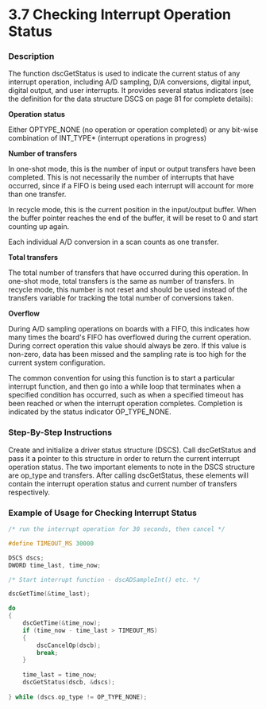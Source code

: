 # 3.7 Checking Interrupt Operation Status

### Description

The function dscGetStatus is used to indicate the current status of any interrupt operation, including A/D sampling, D/A conversions, digital input, digital output, and user interrupts. It provides several status indicators (see the definition for the data structure DSCS on page 81 for complete details):

**Operation status**

Either OPTYPE\_NONE (no operation or operation completed) or any bit-wise combination of INT\_TYPE\* (interrupt operations in progress)

**Number of transfers**

In one-shot mode, this is the number of input or output transfers have been completed. This is not necessarily the number of interrupts that have occurred, since if a FIFO is being used each interrupt will account for more than one transfer.

In recycle mode, this is the current position in the input/output buffer. When the buffer pointer reaches the end of the buffer, it will be reset to 0 and start counting up again.

Each individual A/D conversion in a scan counts as one transfer.

**Total transfers**

The total number of transfers that have occurred during this operation. In one-shot mode, total transfers is the same as number of transfers. In recycle mode, this number is not reset and should be used instead of the transfers variable for tracking the total number of conversions taken.

**Overflow**

During A/D sampling operations on boards with a FIFO, this indicates how many times the board's FIFO has overflowed during the current operation. During correct operation this value should always be zero. If this value is non-zero, data has been missed and the sampling rate is too high for the current system configuration.

The common convention for using this function is to start a particular interrupt function, and then go into a while loop that terminates when a specified condition has occurred, such as when a specified timeout has been reached or when the interrupt operation completes. Completion is indicated by the status indicator OP\_TYPE\_NONE.

### Step-By-Step Instructions

Create and initialize a driver status structure (DSCS). Call dscGetStatus and pass it a pointer to this structure in order to return the current interrupt operation status. The two important elements to note in the DSCS structure are op\_type and transfers. After calling dscGetStatus, these elements will contain the interrupt operation status and current number of transfers respectively.

### Example of Usage for Checking Interrupt Status

```c
/* run the interrupt operation for 30 seconds, then cancel */ 

#define TIMEOUT_MS 30000 

DSCS dscs; 
DWORD time_last, time_now; 

/* Start interrupt function - dscADSampleInt() etc. */ 

dscGetTime(&time_last); 

do 
{ 
    dscGetTime(&time_now); 
    if (time_now - time_last > TIMEOUT_MS) 
    {
        dscCancelOp(dscb); 
        break; 
    } 
    
    time_last = time_now; 
    dscGetStatus(dscb, &dscs); 
    
} while (dscs.op_type != OP_TYPE_NONE);
```
